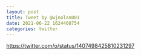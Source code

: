 ```yaml
--- 
layout: post 
title: Tweet by @wjnolan001 
date: 2021-06-22 1624408754 
categories: twitter 
--- 
```

https://twitter.com/o/status/1407498425810231297
